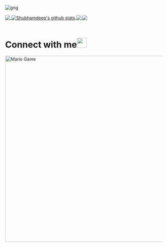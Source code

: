 

![gng](https://user-images.githubusercontent.com/88885503/131461098-2a9506e2-07ea-4be0-8fdf-fdbe4c1e433c.jpg)









<a href="https://github.com/itsmegng">

  <img align="center" src="https://github-readme-stats.vercel.app/api/top-langs/?username=itsmegng&theme=dark&hide_langs_below=1" />

</a>

<a href="https://github.com/itsmegng">

 <img align="center" src="https://github-readme-stats.vercel.app/api?username=itsmegng&show_icons=true&theme=dark&line_height=27" alt="Shubhamdeep's github stats"/>

</a>

<a href="https://github.com/TheDudeThatCode/TheD">

  <img align="center" src="https://github-readme-stats.vercel.app/api/pin/?username=TheDudeThatCode&repo=TheDudeThatCode&theme=dark" />

</a>

<a href="https://github.com/itsmegng/Fun-with-DS-and-Algo">

 <img align="center" src="https://github-readme-stats.vercel.app/api/pin/?username=TheDudeThatCode&repo=Fun-with-DS-and-Algo&theme=dark" />

</a>

<br>

<!--

![Shubhamdeep's github stats](https://github-readme-stats.vercel.app/api?username=itsmegng&show_icons=true&hide_border=true)

-->





<br>

# Connect with me<img src="https://github.com/TheDudeThatCode/TheDudeThatCode/blob/master/Assets/Handshake.gif" height="32px">








<img src="https://github.com/TheDudeThatCode/TheDudeThatCode/blob/master/Assets/Mario_Gameplay.gif" alt="Mario Game" width="600" />





























